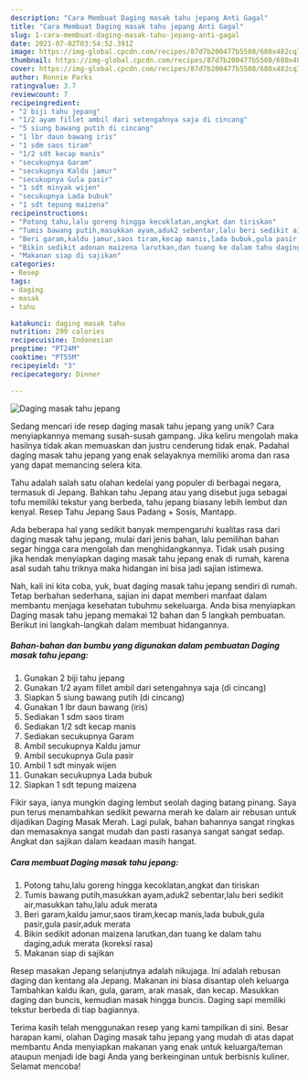 ```yaml
---
description: "Cara Membuat Daging masak tahu jepang Anti Gagal"
title: "Cara Membuat Daging masak tahu jepang Anti Gagal"
slug: 1-cara-membuat-daging-masak-tahu-jepang-anti-gagal
date: 2021-07-02T03:54:52.391Z
image: https://img-global.cpcdn.com/recipes/87d7b200477b5508/680x482cq70/daging-masak-tahu-jepang-foto-resep-utama.jpg
thumbnail: https://img-global.cpcdn.com/recipes/87d7b200477b5508/680x482cq70/daging-masak-tahu-jepang-foto-resep-utama.jpg
cover: https://img-global.cpcdn.com/recipes/87d7b200477b5508/680x482cq70/daging-masak-tahu-jepang-foto-resep-utama.jpg
author: Ronnie Parks
ratingvalue: 3.7
reviewcount: 7
recipeingredient:
- "2 biji tahu jepang"
- "1/2 ayam fillet ambil dari setengahnya saja di cincang"
- "5 siung bawang putih di cincang"
- "1 lbr daun bawang iris"
- "1 sdm saos tiram"
- "1/2 sdt kecap manis"
- "secukupnya Garam"
- "secukupnya Kaldu jamur"
- "secukupnya Gula pasir"
- "1 sdt minyak wijen"
- "secukupnya Lada bubuk"
- "1 sdt tepung maizena"
recipeinstructions:
- "Potong tahu,lalu goreng hingga kecoklatan,angkat dan tiriskan"
- "Tumis bawang putih,masukkan ayam,aduk2 sebentar,lalu beri sedikit air,masukkan tahu,lalu aduk merata"
- "Beri garam,kaldu jamur,saos tiram,kecap manis,lada bubuk,gula pasir,gula pasir,aduk merata"
- "Bikin sedikit adonan maizena larutkan,dan tuang ke dalam tahu daging,aduk merata (koreksi rasa)"
- "Makanan siap di sajikan"
categories:
- Resep
tags:
- daging
- masak
- tahu

katakunci: daging masak tahu 
nutrition: 299 calories
recipecuisine: Indonesian
preptime: "PT24M"
cooktime: "PT55M"
recipeyield: "3"
recipecategory: Dinner

---
```



![Daging masak tahu jepang](https://img-global.cpcdn.com/recipes/87d7b200477b5508/680x482cq70/daging-masak-tahu-jepang-foto-resep-utama.jpg)

Sedang mencari ide resep daging masak tahu jepang yang unik? Cara menyiapkannya memang susah-susah gampang. Jika keliru mengolah maka hasilnya tidak akan memuaskan dan justru cenderung tidak enak. Padahal daging masak tahu jepang yang enak selayaknya memiliki aroma dan rasa yang dapat memancing selera kita.

Tahu adalah salah satu olahan kedelai yang populer di berbagai negara, termasuk di Jepang. Bahkan tahu Jepang atau yang disebut juga sebagai tofu memiliki tekstur yang berbeda, tahu jepang biasany lebih lembut dan kenyal. Resep Tahu Jepang Saus Padang + Sosis, Mantapp.

Ada beberapa hal yang sedikit banyak mempengaruhi kualitas rasa dari daging masak tahu jepang, mulai dari jenis bahan, lalu pemilihan bahan segar hingga cara mengolah dan menghidangkannya. Tidak usah pusing jika hendak menyiapkan daging masak tahu jepang enak di rumah, karena asal sudah tahu triknya maka hidangan ini bisa jadi sajian istimewa.


Nah, kali ini kita coba, yuk, buat daging masak tahu jepang sendiri di rumah. Tetap berbahan sederhana, sajian ini dapat memberi manfaat dalam membantu menjaga kesehatan tubuhmu sekeluarga. Anda bisa menyiapkan Daging masak tahu jepang memakai 12 bahan dan 5 langkah pembuatan. Berikut ini langkah-langkah dalam membuat hidangannya.

<!--inarticleads1-->

##### Bahan-bahan dan bumbu yang digunakan dalam pembuatan Daging masak tahu jepang:

1. Gunakan 2 biji tahu jepang
1. Gunakan 1/2 ayam fillet ambil dari setengahnya saja (di cincang)
1. Siapkan 5 siung bawang putih (di cincang)
1. Gunakan 1 lbr daun bawang (iris)
1. Sediakan 1 sdm saos tiram
1. Sediakan 1/2 sdt kecap manis
1. Sediakan secukupnya Garam
1. Ambil secukupnya Kaldu jamur
1. Ambil secukupnya Gula pasir
1. Ambil 1 sdt minyak wijen
1. Gunakan secukupnya Lada bubuk
1. Siapkan 1 sdt tepung maizena


Fikir saya, ianya mungkin daging lembut seolah daging batang pinang. Saya pun terus menambahkan sedikit pewarna merah ke dalam air rebusan untuk dijadikan Daging Masak Merah. Lagi pulak, bahan bahannya sangat ringkas dan memasaknya sangat mudah dan pasti rasanya sangat sangat sedap. Angkat dan sajikan dalam keadaan masih hangat. 

<!--inarticleads2-->

##### Cara membuat Daging masak tahu jepang:

1. Potong tahu,lalu goreng hingga kecoklatan,angkat dan tiriskan
1. Tumis bawang putih,masukkan ayam,aduk2 sebentar,lalu beri sedikit air,masukkan tahu,lalu aduk merata
1. Beri garam,kaldu jamur,saos tiram,kecap manis,lada bubuk,gula pasir,gula pasir,aduk merata
1. Bikin sedikit adonan maizena larutkan,dan tuang ke dalam tahu daging,aduk merata (koreksi rasa)
1. Makanan siap di sajikan


Resep masakan Jepang selanjutnya adalah nikujaga. Ini adalah rebusan daging dan kentang ala Jepang. Makanan ini biasa disantap oleh keluarga Tambahkan kaldu ikan, gula, garam, arak masak, dan kecap. Masukkan daging dan buncis, kemudian masak hingga buncis. Daging sapi memiliki tekstur berbeda di tiap bagiannya. 

Terima kasih telah menggunakan resep yang kami tampilkan di sini. Besar harapan kami, olahan Daging masak tahu jepang yang mudah di atas dapat membantu Anda menyiapkan makanan yang enak untuk keluarga/teman ataupun menjadi ide bagi Anda yang berkeinginan untuk berbisnis kuliner. Selamat mencoba!
